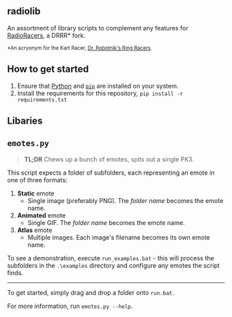 ## radiolib

An assortment of library scripts to complement any features for [RadioRacers](https://github.com/blondedradio/RadioRacers), a DRRR* fork.

<sup>*An acryonym for the Kart Racer, [Dr. Robotnik's Ring Racers](https://www.kartkrew.org/).</sup>

## How to get started

1. Ensure that [Python](https://www.python.org/) and [`pip`](https://pypi.org/project/pip/) are installed on your system.
2. Install the requirements for this repository, `pip install -r requirements.txt`
   
## Libaries
    
## `emotes.py`

> **TL;DR** Chews up a bunch of emotes, spits out a single PK3.

This script expects a folder of subfolders, each representing an emote in one of three formats:

1. **Static** emote 
   - Single image (preferably PNG). The _folder name_ becomes the emote name.
2. **Animated** emote 
   - Single GIF. The _folder name_ becomes the emote name.
3. **Atlas** emote 
   - Multiple images. Each image's filename becomes its own emote name.

To see a demonstration, execute `run_examples.bat` - this will process the subfolders in the `.\examples` directory and configure any emotes the script finds.

---
To get started, simply drag and drop a folder onto `run.bat`.

For more information, run `emotes.py --help`.